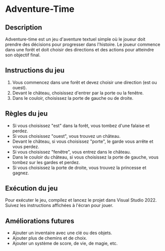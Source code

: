 # Adventure-Time

## Description

Adventure-time est un jeu d'aventure textuel simple où le joueur doit prendre des décisions pour progresser dans l'histoire. Le joueur commence dans une forêt et doit choisir des directions et des actions pour atteindre son objectif final.

## Instructions du jeu

1. Vous commencez dans une forêt et devez choisir une direction (est ou ouest).
2. Devant le château, choisissez d'entrer par la porte ou la fenêtre.
3. Dans le couloir, choisissez la porte de gauche ou de droite.

## Règles du jeu

- Si vous choisissez "est" dans la forêt, vous tombez d'une falaise et perdez.
- Si vous choisissez "ouest", vous trouvez un château.
- Devant le château, si vous choisissez "porte", le garde vous arrête et vous perdez.
- Si vous choisissez "fenêtre", vous entrez dans le château.
- Dans le couloir du château, si vous choisissez la porte de gauche, vous tombez sur les gardes et perdez.
- Si vous choisissez la porte de droite, vous trouvez la princesse et gagnez.

## Exécution du jeu

Pour exécuter le jeu, compilez et lancez le projet dans Visual Studio 2022. Suivez les instructions affichées à l'écran pour jouer.

## Améliorations futures

- Ajouter un inventaire avec une clé ou des objets.
- Ajouter plus de chemins et de choix.
- Ajouter un système de score, de vie, de magie, etc.


